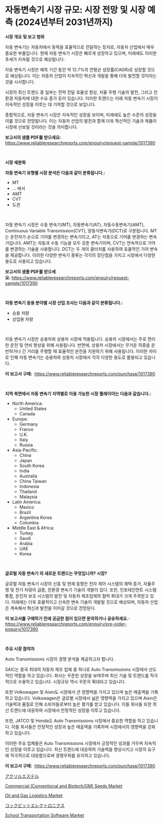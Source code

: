 <p><h1>자동변속기 시장 규모: 시장 전망 및 시장 예측 (2024년부터 2031년까지)</h1></p><p><strong>시장 개요 및 보고 범위</strong></p>
<p><p>자동 변속기는 자동차에서 동력을 효율적으로 전달하는 장치로, 자동차 산업에서 매우 중요한 부품입니다. 현재 자동 변속기 시장은 빠르게 성장하고 있으며, 미래에도 이러한 추세가 지속될 것으로 예상됩니다. </p><p>자동 변속기 시장은 예측 기간 동안 약 12.7%의 연평균 성장률(CAGR)로 성장할 것으로 예상됩니다. 이는 자동차 산업이 지속적인 혁신과 개발을 통해 더욱 발전할 것이라는 것을 시사합니다. </p><p>시장의 최신 트렌드 중 일부는 전력 전달 효율성 향상, 자율 주행 기술의 발전, 그리고 친환경 자동차에 대한 수요 증가 등이 있습니다. 이러한 트렌드는 미래 자동 변속기 시장이 지속적인 성장을 이루는 데 기여할 것으로 보입니다. </p><p>종합적으로, 자동 변속기 시장은 지속적인 성장을 보이며, 미래에도 높은 수준의 성장을 이룰 것으로 전망됩니다. 이는 자동차 산업의 발전과 함께 더욱 혁신적인 기술과 제품이 시장에 선보일 것이라는 것을 의미합니다.</p></p>
<p><strong>보고서의 샘플 PDF를 받으세요:</strong> <a href="https://www.reliableresearchreports.com/enquiry/request-sample/1017390">https://www.reliableresearchreports.com/enquiry/request-sample/1017390</a></p>
<p>&nbsp;</p>
<p><strong>시장 세분화</strong></p>
<p><strong>자동 변속기 유형별 시장 분석은 다음과 같이 분류됩니다.:</strong></p>
<p><ul><li>MT</li><li>... 에서</li><li>AMT</li><li>CVT</li><li>도관</li></ul></p>
<p>&nbsp;</p>
<p><p>자동 변속기 시장은 수동 변속기(MT), 자동변속기(AT), 자동수동변속기(AMT), Continuous Variable Transmission(CVT), 양동식변속기(DCT)로 구분됩니다. MT는 운전자가 손으로 기어를 변경하는 변속기이고, AT는 자동으로 기어를 변경하는 변속기입니다. AMT는 자동과 수동 기능을 모두 갖춘 변속기이며, CVT는 연속적으로 기어를 변경하는 기술을 사용합니다. DCT는 두 개의 클러치를 사용하여 효율적인 기어 변속을 제공합니다. 이러한 다양한 변속기 종류는 각각의 장단점을 가지고 시장에서 다양한 용도로 사용되고 있습니다.</p></p>
<p><strong>보고서의 샘플 PDF를 받으세요:</strong>&nbsp;<a href="https://www.reliableresearchreports.com/enquiry/request-sample/1017390">https://www.reliableresearchreports.com/enquiry/request-sample/1017390</a></p>
<p>&nbsp;</p>
<p><strong> 자동 변속기 응용 분야별 시장 산업 조사는 다음과 같이 분류됩니다.:</strong></p>
<p><ul><li>승용 차량</li><li>상업용 차량</li></ul></p>
<p>&nbsp;</p>
<p><p>자동 변속기 시장은 승용차와 상용차 시장에 적용됩니다. 승용차 시장에서는 주로 편리한 운전 및 연비 향상을 위해 사용됩니다. 반면에, 상용차 시장에서는 무거운 하중을 운반하거나 긴 거리를 주행할 때 효율적인 운전을 지원하기 위해 사용됩니다. 이러한 차이로 인해 자동 변속기는 승용차와 상용차 시장에서 각각 다양한 용도로 활용되고 있습니다.</p></p>
<p><strong>이 보고서 구매:</strong>&nbsp; <a href="https://www.reliableresearchreports.com/purchase/1017390">https://www.reliableresearchreports.com/purchase/1017390</a></p>
<p>&nbsp;</p>
<p><strong>지역 측면에서 자동 변속기 지역별로 이용 가능한 시장 플레이어는 다음과 같습니다.:</strong></p>
<p><ul>
    <li>
        North America:
        <ul>
            <li>United States</li>
            <li>Canada</li>
        </ul>
    </li>
    <li>
        Europe:
        <ul>
            <li>Germany</li>
            <li>France</li>
            <li>U.K.</li>
            <li>Italy</li>
            <li>Russia</li>
        </ul>
    </li>
    <li>
        Asia-Pacific:
        <ul>
            <li>China</li>
            <li>Japan</li>
            <li>South Korea</li>
            <li>India</li>
            <li>Australia</li>
            <li>China Taiwan</li>
            <li>Indonesia</li>
            <li>Thailand</li>
            <li>Malaysia</li>
        </ul>
    </li>
    <li>
        Latin America:
        <ul>
            <li>Mexico</li>
            <li>Brazil</li>
            <li>Argentina Korea</li>
            <li>Colombia</li>
        </ul>
    </li>
    <li>
        Middle East & Africa:
        <ul>
            <li>Turkey</li>
            <li>Saudi</li>
            <li>Arabia</li>
            <li>UAE</li>
            <li>Korea</li>
        </ul>
    </li>
    </ul></p>
<p>&nbsp;</p>
<p><strong>글로벌 자동 변속기 의 새로운 트렌드는 무엇입니까? 시장?</strong></p>
<p><p>글로벌 자동 변속기 시장의 신흥 및 현재 동향은 전자 제어 시스템의 채택 증가, 자율주행 및 전기 차량의 급증, 친환경 변속기 기술의 개발이 있다. 또한, 인포테인먼트 시스템 통합, 운전자 보조 시스템의 발전 및 자동차 제조업체의 협력 확대가 크게 주목받고 있다. 미래에는 더욱 효율적이고 신속한 변속 기술이 개발될 것으로 예상되며, 자동차 산업은 계속해서 혁신과 발전을 이어갈 것으로 전망된다.</p></p>
<p><strong>이 보고서를 구매하기 전에 궁금한 점이 있으면 문의하거나 공유하세요.</strong>- <a href="https://www.reliableresearchreports.com/enquiry/pre-order-enquiry/1017390">https://www.reliableresearchreports.com/enquiry/pre-order-enquiry/1017390</a></p>
<p>&nbsp;</p>
<p><strong>주요 시장 참여자</strong></p>
<p><p>Auto Transmissions 시장의 경쟁 분석을 제공하고자 합니다. </p><p>SAIC는 중국 최대의 자동차 제조 업체 중 하나로 Auto Transmissions 시장에서 선도적인 역할을 하고 있습니다. 회사는 꾸준한 성장을 보여주며 최신 기술 및 트렌드를 적극적으로 수용하고 있습니다. 시장규모 역시 꾸준히 확대되고 있습니다. </p><p>또한 Volkswagen 및 Aisin도 시장에서 큰 영향력을 가지고 있으며 높은 매출액을 기록하고 있습니다. Volkswagen은 글로벌 시장에서 넓은 영향력을 가지고 있으며 Aisin은 기술력과 품질로 인해 소비자들로부터 높은 평가를 받고 있습니다. 이들 회사들 또한 최신 트렌드에 대응하여 시장에서 안정적인 성장을 이루고 있습니다. </p><p>또한, JATCO 및 Honda도 Auto Transmissions 시장에서 중요한 역할을 하고 있습니다. 이들 회사들은 안정적인 성장과 높은 매출액을 기록하며 시장에서의 영향력을 강화하고 있습니다. </p><p>이러한 주요 업체들은 Auto Transmissions 시장에서 긍정적인 성과를 거두며 지속적인 성장을 이루고 있습니다. 최신 트렌드에 대응하여 기술력을 향상시키고 시장의 요구에 적극적으로 대응함으로써 경쟁우위를 유지하고 있습니다.</p></p>
<p><strong>이 보고서 구매:</strong>&nbsp;&nbsp;<a href="https://www.reliableresearchreports.com/purchase/1017390">https://www.reliableresearchreports.com/purchase/1017390</a></p>
<p><p><a href="https://medium.com/@ashman753/%E3%82%A2%E3%82%AF%E3%83%AA%E3%83%AB%E3%82%A8%E3%82%B9%E3%83%86%E3%83%AB%E5%B8%82%E5%A0%B4%E3%81%AE%E8%A6%8F%E6%A8%A1%E3%81%AF-%E3%82%B0%E3%83%AD%E3%83%BC%E3%83%90%E3%83%AB%E7%94%A3%E6%A5%AD%E3%81%AB%E3%81%8A%E3%81%91%E3%82%8B%E6%9C%80%E9%81%A9%E3%81%AA%E3%83%9E%E3%83%BC%E3%82%B1%E3%83%86%E3%82%A3%E3%83%B3%E3%82%B0%E3%83%81%E3%83%A3%E3%83%8D%E3%83%AB%E3%82%92%E6%98%8E%E3%82%89%E3%81%8B%E3%81%AB%E3%81%97%E3%81%BE%E3%81%99-d1fae0a18d91">アクリルエステル</a></p><p><a href="https://view.publitas.com/reportprime-1/commercial-conventional-and-biotech-gm-seeds-market-size-reflecting-a-forecast-till-2030-market-by-type-by-application-and-by-geography/">Commercial (Conventional and Biotech/GM) Seeds Market</a></p><p><a href="https://view.publitas.com/reportprime-1/oil-and-gas-logistics-market-size-focuses-on-market-dynamics-in-depth-analysis-and-future-projections-of-its-market-forecasted-for-period-from-2024-to-2031/">Oil and Gas Logistics Market</a></p><p><a href="https://medium.com/@jaynedurgan2023/%E3%82%B3%E3%83%83%E3%82%AF%E3%83%94%E3%83%83%E3%83%88%E3%82%A8%E3%83%AC%E3%82%AF%E3%83%88%E3%83%AD%E3%83%8B%E3%82%AF%E3%82%B9%E5%B8%82%E5%A0%B4%E3%81%AE%E5%B1%95%E6%9C%9B-%E6%A5%AD%E7%95%8C%E3%81%AE%E6%A6%82%E8%A6%81%E3%81%A8%E4%BA%88%E6%B8%AC-2024%E5%B9%B4%E3%81%8B%E3%82%892031%E5%B9%B4-9d2bb104903c">コックピットエレクトロニクス</a></p><p><a href="https://skillful-vermicelli-b89.notion.site/School-Transportation-Software-Market-Dynamics-2024-2031-Also-about-Its-Market-Trends-Projections--fa908f2a85a349468afad8082a20fbb8">School Transportation Software Market</a></p></p>
